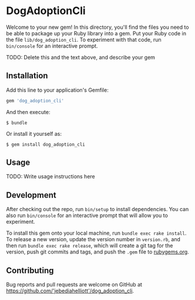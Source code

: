 # DogAdoptionCli

Welcome to your new gem! In this directory, you'll find the files you need to be able to package up your Ruby library into a gem. Put your Ruby code in the file `lib/dog_adoption_cli`. To experiment with that code, run `bin/console` for an interactive prompt.

TODO: Delete this and the text above, and describe your gem

## Installation

Add this line to your application's Gemfile:

```ruby
gem 'dog_adoption_cli'
```

And then execute:

    $ bundle

Or install it yourself as:

    $ gem install dog_adoption_cli

## Usage

TODO: Write usage instructions here

## Development

After checking out the repo, run `bin/setup` to install dependencies. You can also run `bin/console` for an interactive prompt that will allow you to experiment.

To install this gem onto your local machine, run `bundle exec rake install`. To release a new version, update the version number in `version.rb`, and then run `bundle exec rake release`, which will create a git tag for the version, push git commits and tags, and push the `.gem` file to [rubygems.org](https://rubygems.org).

## Contributing

Bug reports and pull requests are welcome on GitHub at https://github.com/'jebediahelliott'/dog_adoption_cli.
